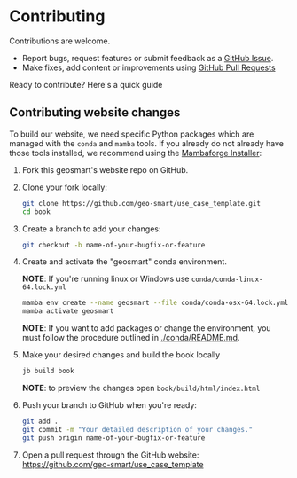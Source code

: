 # Contributing


Contributions are welcome.


- Report bugs, request features or submit feedback as a [GitHub Issue](https://docs.github.com/en/issues/tracking-your-work-with-issues/about-issues).
- Make fixes, add content or improvements using [GitHub Pull Requests](https://docs.github.com/en/github/collaborating-with-issues-and-pull-requests/about-pull-requests)


Ready to contribute? Here's a quick guide


## Contributing website changes


To build our website, we need specific Python packages which 
are managed with the `conda` and `mamba` tools. 
If you already do not already have those tools installed, we recommend using the 
[Mambaforge Installer](https://github.com/conda-forge/miniforge#mambaforge):


1. Fork this geosmart's website repo on GitHub.


2. Clone your fork locally:

    ```sh
    git clone https://github.com/geo-smart/use_case_template.git
    cd book
    ```

3. Create a branch to add your changes:

    ```sh
    git checkout -b name-of-your-bugfix-or-feature
    ```

4. Create and activate the "geosmart" conda environment.

   __NOTE__: If you're running linux or Windows use `conda/conda-linux-64.lock.yml`
    ```sh
    mamba env create --name geosmart --file conda/conda-osx-64.lock.yml
    mamba activate geosmart
    ```
   __NOTE__: If you want to add packages or change the environment,
    you must follow the procedure outlined in [./conda/README.md](./conda/README.md).

5. Make your desired changes and build the book locally

    ```sh
    jb build book
    ```
   __NOTE__: to preview the changes open `book/build/html/index.html`

6. Push your branch to GitHub when you're ready:

    ```sh
    git add .
    git commit -m "Your detailed description of your changes."
    git push origin name-of-your-bugfix-or-feature
    ```

7. Open a pull request through the GitHub website: https://github.com/geo-smart/use_case_template
